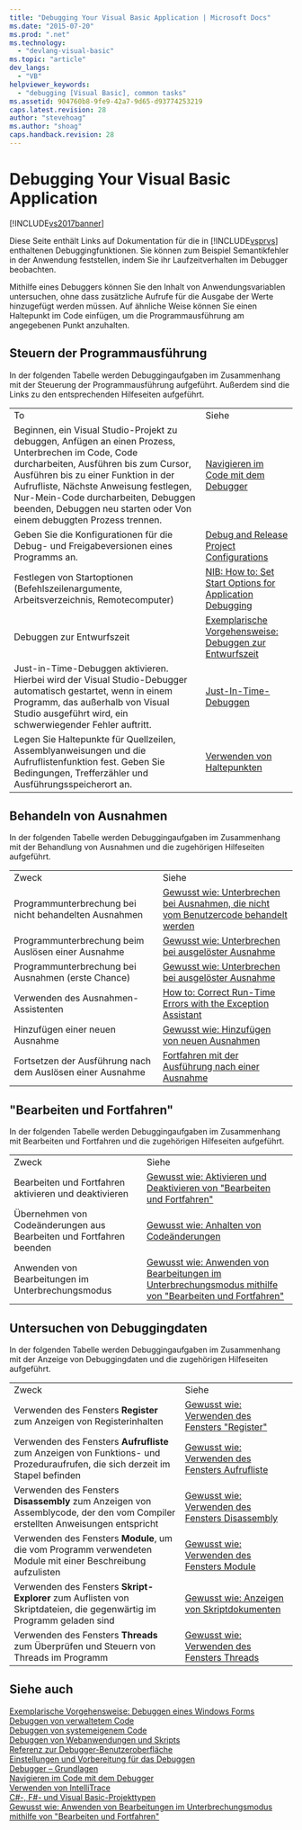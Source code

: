 ```yaml
---
title: "Debugging Your Visual Basic Application | Microsoft Docs"
ms.date: "2015-07-20"
ms.prod: ".net"
ms.technology: 
  - "devlang-visual-basic"
ms.topic: "article"
dev_langs: 
  - "VB"
helpviewer_keywords: 
  - "debugging [Visual Basic], common tasks"
ms.assetid: 904760b8-9fe9-42a7-9d65-d93774253219
caps.latest.revision: 28
author: "stevehoag"
ms.author: "shoag"
caps.handback.revision: 28
---
```

# Debugging Your Visual Basic Application
[!INCLUDE[vs2017banner](~/includes/vs2017banner.md)]

Diese Seite enthält Links auf Dokumentation für die in [!INCLUDE[vsprvs](~/includes/vsprvs-md.md)] enthaltenen Debuggingfunktionen.  Sie können zum Beispiel Semantikfehler in der Anwendung feststellen, indem Sie ihr Laufzeitverhalten im Debugger beobachten.  
  
 Mithilfe eines Debuggers können Sie den Inhalt von Anwendungsvariablen untersuchen, ohne dass zusätzliche Aufrufe für die Ausgabe der Werte hinzugefügt werden müssen.  Auf ähnliche Weise können Sie einen Haltepunkt im Code einfügen, um die Programmausführung am angegebenen Punkt anzuhalten.  
  
## Steuern der Programmausführung  
 In der folgenden Tabelle werden Debuggingaufgaben im Zusammenhang mit der Steuerung der Programmausführung aufgeführt. Außerdem sind die Links zu den entsprechenden Hilfeseiten aufgeführt.  
  
|||  
|-|-|  
|To|Siehe|  
|Beginnen, ein Visual Studio\-Projekt zu debuggen, Anfügen an einen Prozess, Unterbrechen im Code, Code durcharbeiten, Ausführen bis zum Cursor, Ausführen bis zu einer Funktion in der Aufrufliste, Nächste Anweisung festlegen, Nur\-Mein\-Code durcharbeiten, Debuggen beenden, Debuggen neu starten oder Von einem debuggten Prozess trennen.|[Navigieren im Code mit dem Debugger](/visual-studio/debugger/navigating-through-code-with-the-debugger)|  
|Geben Sie die Konfigurationen für die Debug\- und Freigabeversionen eines Programms an.|[Debug and Release Project Configurations](http://msdn.microsoft.com/de-de/0440b300-0614-4511-901a-105b771b236e)|  
|Festlegen von Startoptionen \(Befehlszeilenargumente, Arbeitsverzeichnis, Remotecomputer\)|[NIB: How to: Set Start Options for Application Debugging](http://msdn.microsoft.com/de-de/ce792058-7bac-4dd6-858b-466e872687b8)|  
|Debuggen zur Entwurfszeit|[Exemplarische Vorgehensweise: Debuggen zur Entwurfszeit](../Topic/Walkthrough:%20Debugging%20at%20Design%20Time.md)|  
|Just\-in\-Time\-Debuggen aktivieren. Hierbei wird der Visual Studio\-Debugger automatisch gestartet, wenn in einem Programm, das außerhalb von Visual Studio ausgeführt wird, ein schwerwiegender Fehler auftritt.|[Just\-In\-Time\-Debuggen](/visual-studio/debugger/just-in-time-debugging-in-visual-studio)|  
|Legen Sie Haltepunkte für Quellzeilen, Assemblyanweisungen und die Aufruflistenfunktion fest.  Geben Sie Bedingungen, Trefferzähler und Ausführungsspeicherort an.|[Verwenden von Haltepunkten](/visual-studio/debugger/using-breakpoints)|  
  
## Behandeln von Ausnahmen  
 In der folgenden Tabelle werden Debuggingaufgaben im Zusammenhang mit der Behandlung von Ausnahmen und die zugehörigen Hilfeseiten aufgeführt.  
  
|||  
|-|-|  
|Zweck|Siehe|  
|Programmunterbrechung bei nicht behandelten Ausnahmen|[Gewusst wie: Unterbrechen bei Ausnahmen, die nicht vom Benutzercode behandelt werden](../Topic/How%20to:%20Break%20on%20User-Unhandled%20Exceptions.md)|  
|Programmunterbrechung beim Auslösen einer Ausnahme|[Gewusst wie: Unterbrechen bei ausgelöster Ausnahme](../Topic/How%20to:%20Break%20When%20an%20Exception%20is%20Thrown.md)|  
|Programmunterbrechung bei Ausnahmen \(erste Chance\)|[Gewusst wie: Unterbrechen bei ausgelöster Ausnahme](../Topic/How%20to:%20Break%20When%20an%20Exception%20is%20Thrown.md)|  
|Verwenden des Ausnahmen\-Assistenten|[How to: Correct Run\-Time Errors with the Exception Assistant](../Topic/How%20to:%20Correct%20Run-Time%20Errors%20with%20the%20Exception%20Assistant.md)|  
|Hinzufügen einer neuen Ausnahme|[Gewusst wie: Hinzufügen von neuen Ausnahmen](../Topic/How%20to:%20Add%20New%20Exceptions.md)|  
|Fortsetzen der Ausführung nach dem Auslösen einer Ausnahme|[Fortfahren mit der Ausführung nach einer Ausnahme](/visual-studio/debugger/continuing-execution-after-an-exception)|  
  
## "Bearbeiten und Fortfahren"  
 In der folgenden Tabelle werden Debuggingaufgaben im Zusammenhang mit Bearbeiten und Fortfahren und die zugehörigen Hilfeseiten aufgeführt.  
  
|||  
|-|-|  
|Zweck|Siehe|  
|Bearbeiten und Fortfahren aktivieren und deaktivieren|[Gewusst wie: Aktivieren und Deaktivieren von "Bearbeiten und Fortfahren"](../Topic/How%20to:%20Enable%20and%20Disable%20Edit%20and%20Continue.md)|  
|Übernehmen von Codeänderungen aus Bearbeiten und Fortfahren beenden|[Gewusst wie: Anhalten von Codeänderungen](../Topic/How%20to:%20Stop%20Code%20Changes.md)|  
|Anwenden von Bearbeitungen im Unterbrechungsmodus|[Gewusst wie: Anwenden von Bearbeitungen im Unterbrechungsmodus mithilfe von "Bearbeiten und Fortfahren"](../Topic/How%20to:%20Apply%20Edits%20in%20Break%20Mode%20with%20Edit%20and%20Continue.md)|  
  
## Untersuchen von Debuggingdaten  
 In der folgenden Tabelle werden Debuggingaufgaben im Zusammenhang mit der Anzeige von Debuggingdaten und die zugehörigen Hilfeseiten aufgeführt.  
  
|||  
|-|-|  
|Zweck|Siehe|  
|Verwenden des Fensters **Register** zum Anzeigen von Registerinhalten|[Gewusst wie: Verwenden des Fensters "Register"](../Topic/How%20to:%20Use%20the%20Registers%20Window.md)|  
|Verwenden des Fensters **Aufrufliste** zum Anzeigen von Funktions\- und Prozeduraufrufen, die sich derzeit im Stapel befinden|[Gewusst wie: Verwenden des Fensters Aufrufliste](../Topic/How%20to:%20Use%20the%20Call%20Stack%20Window.md)|  
|Verwenden des Fensters **Disassembly** zum Anzeigen von Assemblycode, der den vom Compiler erstellten Anweisungen entspricht|[Gewusst wie: Verwenden des Fensters Disassembly](../Topic/How%20to:%20Use%20the%20Disassembly%20Window.md)|  
|Verwenden des Fensters **Module**, um die vom Programm verwendeten Module mit einer Beschreibung aufzulisten|[Gewusst wie: Verwenden des Fensters Module](../Topic/How%20to:%20Use%20the%20Modules%20Window.md)|  
|Verwenden des Fensters **Skript\-Explorer** zum Auflisten von Skriptdateien, die gegenwärtig im Programm geladen sind|[Gewusst wie: Anzeigen von Skriptdokumenten](../Topic/How%20to:%20View%20Script%20Documents.md)|  
|Verwenden des Fensters **Threads** zum Überprüfen und Steuern von Threads im Programm|[Gewusst wie: Verwenden des Fensters Threads](../Topic/How%20to:%20Use%20the%20Threads%20Window.md)|  
  
## Siehe auch  
 [Exemplarische Vorgehensweise: Debuggen eines Windows Forms](../Topic/Walkthrough:%20Debugging%20a%20Windows%20Form.md)   
 [Debuggen von verwaltetem Code](/visual-studio/debugger/debugging-managed-code)   
 [Debuggen von systemeigenem Code](/visual-studio/debugger/debugging-native-code)   
 [Debuggen von Webanwendungen und Skripts](/visual-studio/debugger/debugging-web-applications-and-script)   
 [Referenz zur Debugger\-Benutzeroberfläche](/visual-studio/debugger/debugging-user-interface-reference)   
 [Einstellungen und Vorbereitung für das Debuggen](/visual-studio/debugger/debugger-settings-and-preparation)   
 [Debugger – Grundlagen](/visual-studio/debugger/debugger-basics)   
 [Navigieren im Code mit dem Debugger](/visual-studio/debugger/navigating-through-code-with-the-debugger)   
 [Verwenden von IntelliTrace](/visual-studio/debugger/intellitrace)   
 [C\#\-, F\#\- und Visual Basic\-Projekttypen](../Topic/Debugging%20Preparation:%20C%23,%20F%23,%20and%20Visual%20Basic%20Project%20Types.md)   
 [Gewusst wie: Anwenden von Bearbeitungen im Unterbrechungsmodus mithilfe von "Bearbeiten und Fortfahren"](../Topic/How%20to:%20Apply%20Edits%20in%20Break%20Mode%20with%20Edit%20and%20Continue.md)